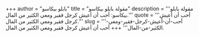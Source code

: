 +++
author = "بابلو بيكاسو"
title = "مقولة بابلو بيكاسو"
description = '''مقولة بابلو بيكاسو: أحب أن أعيش كرجل فقير ومعي الكثير من المال.'''
quote = '''أحب أن أعيش كرجل فقير ومعي الكثير من المال.'''
slug = '''أحب-أن-أعيش-كرجل-فقير-ومعي-الكثير-من-المال'''
+++
أحب أن أعيش كرجل فقير ومعي الكثير من المال.
